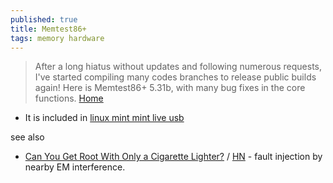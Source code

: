 ```yaml
---
published: true
title: Memtest86+
tags: memory hardware
---
```

> After a long hiatus without updates and following numerous requests, I've started compiling many codes branches to release public builds again! Here is Memtest86+ 5.31b, with many bug fixes in the core functions. [Home](http://www.memtest.org/)

- It is included in [linux mint mint live usb](https://www.linuxmint.com/download.php)

see also
- [Can You Get Root With Only a Cigarette Lighter?](https://www.da.vidbuchanan.co.uk/blog/dram-emfi.html) / [HN](https://news.ycombinator.com/item?id=41765716) - fault injection by nearby EM interference.